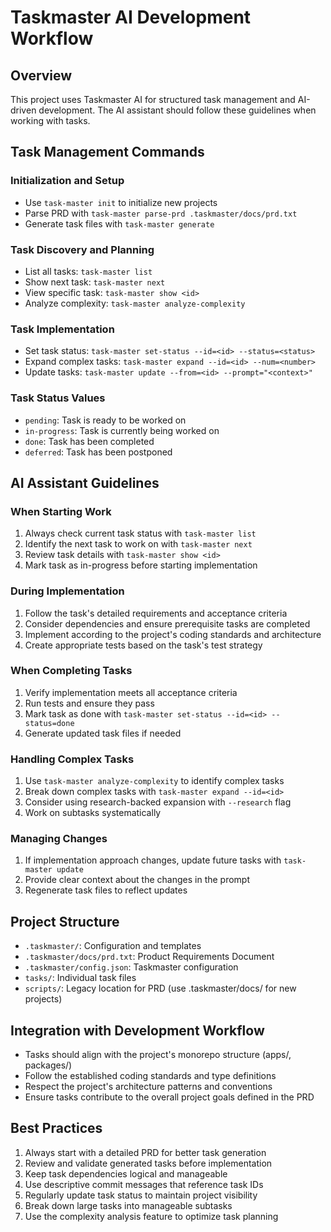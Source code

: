 # Taskmaster AI Development Workflow

## Overview

This project uses Taskmaster AI for structured task management and AI-driven development. The AI assistant should follow these guidelines when working with tasks.

## Task Management Commands

### Initialization and Setup

- Use `task-master init` to initialize new projects
- Parse PRD with `task-master parse-prd .taskmaster/docs/prd.txt`
- Generate task files with `task-master generate`

### Task Discovery and Planning

- List all tasks: `task-master list`
- Show next task: `task-master next`
- View specific task: `task-master show <id>`
- Analyze complexity: `task-master analyze-complexity`

### Task Implementation

- Set task status: `task-master set-status --id=<id> --status=<status>`
- Expand complex tasks: `task-master expand --id=<id> --num=<number>`
- Update tasks: `task-master update --from=<id> --prompt="<context>"`

### Task Status Values

- `pending`: Task is ready to be worked on
- `in-progress`: Task is currently being worked on
- `done`: Task has been completed
- `deferred`: Task has been postponed

## AI Assistant Guidelines

### When Starting Work

1. Always check current task status with `task-master list`
2. Identify the next task to work on with `task-master next`
3. Review task details with `task-master show <id>`
4. Mark task as in-progress before starting implementation

### During Implementation

1. Follow the task's detailed requirements and acceptance criteria
2. Consider dependencies and ensure prerequisite tasks are completed
3. Implement according to the project's coding standards and architecture
4. Create appropriate tests based on the task's test strategy

### When Completing Tasks

1. Verify implementation meets all acceptance criteria
2. Run tests and ensure they pass
3. Mark task as done with `task-master set-status --id=<id> --status=done`
4. Generate updated task files if needed

### Handling Complex Tasks

1. Use `task-master analyze-complexity` to identify complex tasks
2. Break down complex tasks with `task-master expand --id=<id>`
3. Consider using research-backed expansion with `--research` flag
4. Work on subtasks systematically

### Managing Changes

1. If implementation approach changes, update future tasks with `task-master update`
2. Provide clear context about the changes in the prompt
3. Regenerate task files to reflect updates

## Project Structure

- `.taskmaster/`: Configuration and templates
- `.taskmaster/docs/prd.txt`: Product Requirements Document
- `.taskmaster/config.json`: Taskmaster configuration
- `tasks/`: Individual task files
- `scripts/`: Legacy location for PRD (use .taskmaster/docs/ for new projects)

## Integration with Development Workflow

- Tasks should align with the project's monorepo structure (apps/, packages/)
- Follow the established coding standards and type definitions
- Respect the project's architecture patterns and conventions
- Ensure tasks contribute to the overall project goals defined in the PRD

## Best Practices

1. Always start with a detailed PRD for better task generation
2. Review and validate generated tasks before implementation
3. Keep task dependencies logical and manageable
4. Use descriptive commit messages that reference task IDs
5. Regularly update task status to maintain project visibility
6. Break down large tasks into manageable subtasks
7. Use the complexity analysis feature to optimize task planning
